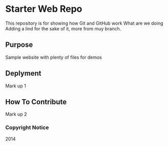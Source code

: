 # Starter Web Repo

This repository is for showing how Git and GitHub work
What are we doing
Adding a lind for the sake of it, more from muy branch.

## Purpose

Sample website with plenty of files for demos

## Deplyment

Mark up 1

## How To Contribute

Mark up 2

### Copyright Notice

2014